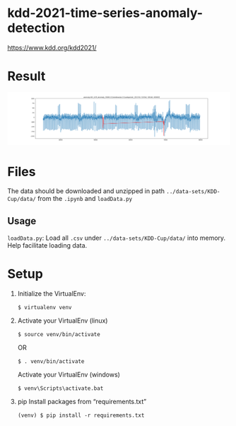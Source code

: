 # kdd-2021-time-series-anomaly-detection

https://www.kdd.org/kdd2021/

# Result

<img src="kdd-cup-2021-time-series/results/old 20211130 2300/anomaly-001_UCR_Anomaly_35000-212windowsize-211autoperiod__[(51743, 52054), (69140, 69369)].png"/>

# Files

The data should be downloaded and unzipped in path `../data-sets/KDD-Cup/data/` from the `.ipynb` and `loadData.py`

## Usage 

`loadData.py`: Load all `.csv` under `../data-sets/KDD-Cup/data/` into memory. Help facilitate loading data.

# Setup
1. Initialize the VirtualEnv:
	```
	$ virtualenv venv
	```
2. Activate your VirtualEnv (linux)
	```
	$ source venv/bin/activate
	```
	OR	
	```
	$ . venv/bin/activate
	```
	 Activate your VirtualEnv (windows)
	```
	$ venv\Scripts\activate.bat
	```
3. pip Install packages from “requirements.txt”
	```
	(venv) $ pip install -r requirements.txt
	```


